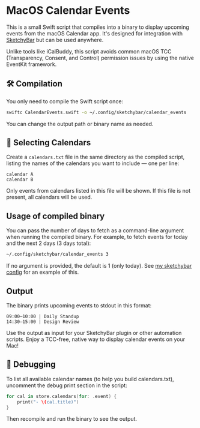 # MacOS Calendar Events

This is a small Swift script that compiles into a binary to display upcoming events from the macOS Calendar app. It's designed for integration with [SketchyBar](https://github.com/FelixKratz/SketchyBar) but can be used anywhere.

Unlike tools like iCalBuddy, this script avoids common macOS TCC (Transparency, Consent, and Control) permission issues by using the native EventKit framework.

## 🛠️ Compilation

You only need to compile the Swift script once:

```bash
swiftc CalendarEvents.swift -o ~/.config/sketchybar/calendar_events
```

You can change the output path or binary name as needed.

## 🔖 Selecting Calendars

Create a `calendars.txt` file in the same directory as the compiled script, listing the names of the calendars you want to include — one per line:

```text
calendar A
calendar B
```

Only events from calendars listed in this file will be shown. If this file is not present, all calendars will be used.

## Usage of compiled binary

You can pass the number of days to fetch as a command-line argument when running the compiled binary.
For example, to fetch events for today and the next 2 days (3 days total):

```bash
~/.config/sketchybar/calendar_events 3
```

If no argument is provided, the default is 1 (only today). See [my sketchybar config](https://github.com/zigotica/tilde/tree/master/.config/sketchybar/items/ical) for an example of this.

## Output

The binary prints upcoming events to stdout in this format:

```text
09:00–10:00 | Daily Standup
14:30–15:00 | Design Review
```

Use the output as input for your SketchyBar plugin or other automation scripts. Enjoy a TCC-free, native way to display calendar events on your Mac!

## 🧪 Debugging

To list all available calendar names (to help you build calendars.txt), uncomment the debug print section in the script:

```swift
for cal in store.calendars(for: .event) {
    print("- \(cal.title)")
}
```

Then recompile and run the binary to see the output.
